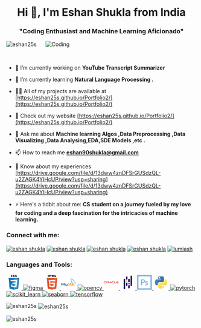<h1 align="center">Hi 👋, I'm Eshan Shukla from India</h1>
<h3 align="center">"Coding Enthusiast and Machine Learning Aficionado"</h3>
<img align="right" alt="Coding" width="400" src="https://media.tenor.com/rePDfDWO3XoAAAAd/hacking.gif">
<p align="left"> <img src="https://komarev.com/ghpvc/?username=eshan25s&label=Profile%20views&color=0e75b6&style=flat" alt="eshan25s" /> </p>

<p align="left"> <a href="https://twitter.com/" target="blank"><img src="https://img.shields.io/twitter/follow/?logo=twitter&style=for-the-badge" alt="" /></a> </p>

- 🔭 I’m currently working on **YouTube Transcript Summarizer**

- 🔰 I’m currently learning **Natural Language Processing .**

- 👨‍💻 All of my projects are available at [https://eshan25s.github.io/Portfolio2/](https://eshan25s.github.io/Portfolio2/)

- 📝 Check out my website [https://eshan25s.github.io/Portfolio2/](https://eshan25s.github.io/Portfolio2/)

- 💬 Ask me about **Machine learning Algos ,Data Preprocessing ,Data Visualizing ,Data Analysing,EDA,SDE Models ,etc .**

- 📫 How to reach me **eshan90shukla@gmail.com**

- 📄 Know about my experiences [https://drive.google.com/file/d/13dww4znDFSrGUSdzQL-u2ZAGK4YlHcUP/view?usp=sharing](https://drive.google.com/file/d/13dww4znDFSrGUSdzQL-u2ZAGK4YlHcUP/view?usp=sharing)

- ⚡ Here's a tidbit about me: **CS student on a journey fueled by my love for coding and a deep fascination for the intricacies of machine learning.**

<h3 align="left">Connect with me:</h3>
<p align="left">
<a href="https://linkedin.com/in/eshan shukla" target="http://linkedin.com/in/eshan-shukla-b48a8a21b"><img align="center" src="https://raw.githubusercontent.com/rahuldkjain/github-profile-readme-generator/master/src/images/icons/Social/linked-in-alt.svg" alt="eshan shukla" height="30" width="40" /></a>
<a href="https://kaggle.com/eshan shukla" target="https://www.kaggle.com/eshanshukla"><img align="center" src="https://raw.githubusercontent.com/rahuldkjain/github-profile-readme-generator/master/src/images/icons/Social/kaggle.svg" alt="eshan shukla" height="30" width="40" /></a>
<a href="https://instagram.com/eshan shukla" target="https://www.instagram.com/the_e_shaaan/"><img align="center" src="https://raw.githubusercontent.com/rahuldkjain/github-profile-readme-generator/master/src/images/icons/Social/instagram.svg" alt="eshan shukla" height="30" width="40" /></a>
<a href="https://www.hackerrank.com/eshan shukla" target="https://www.hackerrank.com/1641530023AIML"><img align="center" src="https://raw.githubusercontent.com/rahuldkjain/github-profile-readme-generator/master/src/images/icons/Social/hackerrank.svg" alt="eshan shukla" height="30" width="40" /></a>
<a href="https://www.leetcode.com/lumiash" target="https://leetcode.com/Lumiash/"><img align="center" src="https://raw.githubusercontent.com/rahuldkjain/github-profile-readme-generator/master/src/images/icons/Social/leet-code.svg" alt="lumiash" height="30" width="40" /></a>
</p>

<h3 align="left">Languages and Tools:</h3>
<p align="left"> <a href="https://www.w3schools.com/css/" target="_blank" rel="noreferrer"> <img src="https://raw.githubusercontent.com/devicons/devicon/master/icons/css3/css3-original-wordmark.svg" alt="css3" width="40" height="40"/> </a> <a href="https://www.figma.com/" target="_blank" rel="noreferrer"> <img src="https://www.vectorlogo.zone/logos/figma/figma-icon.svg" alt="figma" width="40" height="40"/> </a> <a href="https://www.w3.org/html/" target="_blank" rel="noreferrer"> <img src="https://raw.githubusercontent.com/devicons/devicon/master/icons/html5/html5-original-wordmark.svg" alt="html5" width="40" height="40"/> </a> <a href="https://www.mysql.com/" target="_blank" rel="noreferrer"> <img src="https://raw.githubusercontent.com/devicons/devicon/master/icons/mysql/mysql-original-wordmark.svg" alt="mysql" width="40" height="40"/> </a> <a href="https://opencv.org/" target="_blank" rel="noreferrer"> <img src="https://www.vectorlogo.zone/logos/opencv/opencv-icon.svg" alt="opencv" width="40" height="40"/> </a> <a href="https://www.oracle.com/" target="_blank" rel="noreferrer"> <img src="https://raw.githubusercontent.com/devicons/devicon/master/icons/oracle/oracle-original.svg" alt="oracle" width="40" height="40"/> </a> <a href="https://pandas.pydata.org/" target="_blank" rel="noreferrer"> <img src="https://raw.githubusercontent.com/devicons/devicon/2ae2a900d2f041da66e950e4d48052658d850630/icons/pandas/pandas-original.svg" alt="pandas" width="40" height="40"/> </a> <a href="https://www.photoshop.com/en" target="_blank" rel="noreferrer"> <img src="https://raw.githubusercontent.com/devicons/devicon/master/icons/photoshop/photoshop-line.svg" alt="photoshop" width="40" height="40"/> </a> <a href="https://www.python.org" target="_blank" rel="noreferrer"> <img src="https://raw.githubusercontent.com/devicons/devicon/master/icons/python/python-original.svg" alt="python" width="40" height="40"/> </a> <a href="https://pytorch.org/" target="_blank" rel="noreferrer"> <img src="https://www.vectorlogo.zone/logos/pytorch/pytorch-icon.svg" alt="pytorch" width="40" height="40"/> </a> <a href="https://scikit-learn.org/" target="_blank" rel="noreferrer"> <img src="https://upload.wikimedia.org/wikipedia/commons/0/05/Scikit_learn_logo_small.svg" alt="scikit_learn" width="40" height="40"/> </a> <a href="https://seaborn.pydata.org/" target="_blank" rel="noreferrer"> <img src="https://seaborn.pydata.org/_images/logo-mark-lightbg.svg" alt="seaborn" width="40" height="40"/> </a> <a href="https://www.tensorflow.org" target="_blank" rel="noreferrer"> <img src="https://www.vectorlogo.zone/logos/tensorflow/tensorflow-icon.svg" alt="tensorflow" width="40" height="40"/> </a> </p>

<p><img align="left" src="https://github-readme-stats.vercel.app/api/top-langs?username=eshan25s&show_icons=true&locale=en&layout=compact" alt="eshan25s" /></p>

<p>&nbsp;<img align="center" src="https://github-readme-stats.vercel.app/api?username=eshan25s&show_icons=true&locale=en" alt="eshan25s" /></p>

<p><img align="center" src="https://github-readme-streak-stats.herokuapp.com/?user=eshan25s&" alt="eshan25s" /></p>
